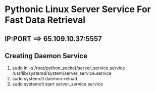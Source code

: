 # Pythonic Linux Server Service For Fast Data Retrieval
## IP:PORT ==> 65.109.10.37:5557

## Creating Daemon Service 
1) sudo ln -s /root/python_socket/server_service.service  /usr/lib/systemd/system/server_service.service
2) sudo systemctl daemon-reload
3) sudo systemctl start server_service.service
